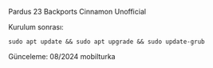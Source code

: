 Pardus 23 Backports Cinnamon Unofficial

Kurulum sonrası:

```
sudo apt update && sudo apt upgrade && sudo update-grub
```

Günceleme: 08/2024 mobilturka
